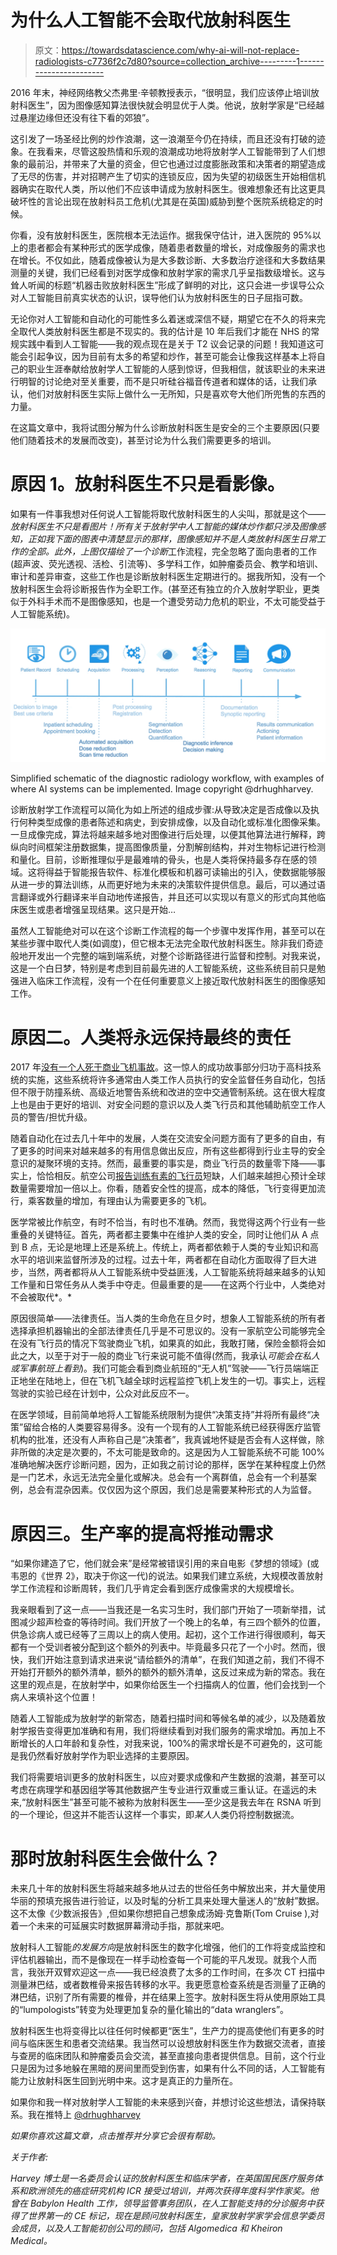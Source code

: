 # 为什么人工智能不会取代放射科医生

> 原文：<https://towardsdatascience.com/why-ai-will-not-replace-radiologists-c7736f2c7d80?source=collection_archive---------1----------------------->

2016 年末，神经网络教父杰弗里·辛顿教授表示，“很明显，我们应该停止培训放射科医生”，因为图像感知算法很快就会明显优于人类。他说，放射学家是“已经越过悬崖边缘但还没有往下看的郊狼”。

这引发了一场圣经比例的炒作浪潮，这一浪潮至今仍在持续，而且还没有打破的迹象。在我看来，尽管这股热情和乐观的浪潮成功地将放射学人工智能带到了人们想象的最前沿，并带来了大量的资金，但它也通过过度膨胀政策和决策者的期望造成了无尽的伤害，并对招聘产生了切实的连锁反应，因为失望的初级医生开始相信机器确实在取代人类，所以他们不应该申请成为放射科医生。很难想象还有比这更具破坏性的言论出现在放射科员工危机(尤其是在英国)威胁到整个医院系统稳定的时候。

你看，没有放射科医生，医院根本无法运作。据我保守估计，进入医院的 95%以上的患者都会有某种形式的医学成像，随着患者数量的增长，对成像服务的需求也在增长。不仅如此，随着成像被认为是大多数诊断、大多数治疗途径和大多数结果测量的关键，我们已经看到对医学成像和放射学家的需求几乎呈指数级增长。这与耸人听闻的标题“机器击败放射科医生”形成了鲜明的对比，这只会进一步误导公众对人工智能目前真实状态的认识，误导他们认为放射科医生的日子屈指可数。

无论你对人工智能和自动化的可能性多么着迷或深信不疑，期望它在不久的将来完全取代人类放射科医生都是不现实的。我的估计是 10 年后我们才能在 NHS 的常规实践中看到人工智能——我的观点现在是关于 T2 议会记录的问题！我知道这可能会引起争议，因为目前有太多的希望和炒作，甚至可能会让像我这样基本上将自己的职业生涯奉献给放射学人工智能的人感到惊讶，但我相信，就该职业的未来进行明智的讨论绝对至关重要，而不是只听硅谷福音传道者和媒体的话，让我们承认，他们对放射科医生实际上做什么一无所知，只是喜欢夸大他们所兜售的东西的力量。

在这篇文章中，我将试图分解为什么诊断放射科医生是安全的三个主要原因(只要他们随着技术的发展而改变)，甚至讨论为什么我们需要更多的培训。

# 原因 1。放射科医生不只是看影像。

如果有一件事我想对任何说人工智能将取代放射科医生的人尖叫，那就是这个——*放射科医生不只是看图片！*所有关于放射学中人工智能的媒体炒作都只涉及图像感知，正如我下面的图表中清楚显示的那样，图像感知并不是人类放射科医生日常工作的全部。此外，上图仅描绘了一个*诊断*工作流程，完全忽略了面向患者的工作(超声波、荧光透视、活检、引流等)、多学科工作，如肿瘤委员会、教学和培训、审计和差异审查，这些工作也是诊断放射科医生定期进行的。据我所知，没有一个放射科医生会将诊断报告作为全职工作。(甚至还有独立的介入放射学职业，更类似于外科手术而不是图像感知，也是一个遭受劳动力危机的职业，不太可能受益于人工智能系统)。

![](img/b71e8cdb38afdb43fd5006de9dd6be57.png)

Simplified schematic of the diagnostic radiology workflow, with examples of where AI systems can be implemented. Image copyright @drhughharvey.

诊断放射学工作流程可以简化为如上所述的组成步骤:从导致决定是否成像以及执行何种类型成像的患者陈述和病史，到安排成像，以及自动化或标准化图像采集。一旦成像完成，算法将越来越多地对图像进行后处理，以便其他算法进行解释，跨纵向时间框架注册数据集，提高图像质量，分割解剖结构，并对生物标记进行检测和量化。目前，诊断推理似乎是最难啃的骨头，也是人类将保持最多存在感的领域。这将得益于智能报告软件、标准化模板和机器可读输出的引入，使数据能够服从进一步的算法训练，从而更好地为未来的决策软件提供信息。最后，可以通过语言翻译或外行翻译来半自动地传递报告，并且还可以实现以有意义的形式向其他临床医生或患者增强呈现结果。这只是开始…

虽然人工智能绝对可以在这个诊断工作流程的每一个步骤中发挥作用，甚至可以在某些步骤中取代人类(如调度)，但它根本无法完全取代放射科医生。除非我们奇迹般地开发出一个完整的端到端系统，对整个诊断路径进行监督和控制。对我来说，这是一个白日梦，特别是考虑到目前最先进的人工智能系统，这些系统目前只是勉强进入临床工作流程，没有一个在任何重要意义上接近取代放射科医生的图像感知工作。

# 原因二。人类将永远保持最终的责任

2017 年[没有一个人死于商业飞机事故](https://uk.reuters.com/article/uk-aviation-safety/2017-safest-year-on-record-for-commercial-passenger-air-travel-groups-idUKKBN1EQ17F)。这一惊人的成功故事部分归功于高科技系统的实施，这些系统将许多通常由人类工作人员执行的安全监督任务自动化，包括但不限于防撞系统、高级近地警告系统和改进的空中交通管制系统。这在很大程度上也是由于更好的培训、对安全问题的意识以及人类飞行员和其他辅助航空工作人员的警告/担忧升级。

随着自动化在过去几十年中的发展，人类在交流安全问题方面有了更多的自由，有了更多的时间来对越来越多的有用信息做出反应，所有这些都得到行业主导的安全意识的凝聚环境的支持。然而，最重要的事实是，商业飞行员的数量零下降——事实上，恰恰相反。航空公司[报告训练有素的飞行员](https://www.pilotcareernews.com/demand-for-pilots-to-reach-breaking-point-over-the-next-decade-says-aviation-recruitment-expert/)短缺，人们越来越担心预计全球数量需要增加一倍以上。你看，随着安全性的提高，成本的降低，飞行变得更加流行，乘客数量的增加，有理由认为需要更多的飞机。

医学常被比作航空，有时不恰当，有时也不准确。然而，我觉得这两个行业有一些重叠的关键特征。首先，两者都主要集中在维护人类的安全，同时让他们从 A 点到 B 点，无论是地理上还是系统上。传统上，两者都依赖于人类的专业知识和高水平的培训来监督所涉及的过程。过去十年，两者都在自动化方面取得了巨大进步，当然，两者都将从人工智能系统中受益匪浅，人工智能系统将越来越多的认知工作量和日常任务从人类手中夺走。但最重要的是——在这两个行业中，人类绝对不会被取代*。*

原因很简单——法律责任。当人类的生命危在旦夕时，想象人工智能系统的所有者选择承担机器输出的全部法律责任几乎是不可思议的。没有一家航空公司能够完全在没有飞行员的情况下驾驶商业飞机，如果真的如此，我敢打赌，保险金额将会如此之大，以至于对于一般的商业飞行来说可能不值得(然而，我承认*可能会在私人或军事航班上看到*)。我们可能会看到商业航班的“无人机”驾驶——飞行员端端正正地坐在陆地上，但在飞机飞越全球时远程监控飞机上发生的一切。事实上，远程驾驶的实验已经在计划中，公众对此反应不一。

在医学领域，目前简单地将人工智能系统限制为提供“决策支持”并将所有最终“决策”留给合格的人类要容易得多。没有一个现有的人工智能系统已经获得医疗监管机构的批准，还没有人声称自己是“决策者”，我真诚地怀疑是否会有人这样做，除非所做的决定是次要的，不太可能是致命的。这是因为人工智能系统不可能 100%准确地解决医疗诊断问题，因为，正如我之前讨论的那样，医学在某种程度上仍然是一门艺术，永远无法完全量化或解决。总会有一个离群值，总会有一个利基案例，总会有混杂因素。仅仅因为这个原因，我们总是需要某种形式的人为监督。

# 原因三。生产率的提高将推动需求

“如果你建造了它，他们就会来”是经常被错误引用的来自电影《梦想的领域》(或韦恩的《世界 2》，取决于你这一代)的说法。如果我们建立系统，大规模改善放射学工作流程和诊断周转，我们几乎肯定会看到医疗成像需求的大规模增长。

我亲眼看到了这一点——当我还是一名实习生时，我们部门开始了一项新举措，试图减少超声检查的等待时间。我们开放了一个晚上的名单，有三四个额外的位置，供急诊病人或已经等了三周以上的病人使用。起初，这个工作进行得很顺利，每天都有一个受训者被分配到这个额外的列表中。毕竟最多只花了一个小时。然而，很快，我们开始注意到请求进来说“请给额外的清单”，在我们知道之前，我们不得不开始打开额外的额外清单，额外的额外的额外清单，这反过来成为新的常态。我在这里的观点是，在放射学中，如果你给医生一个扫描病人的位置，他们会找到一个病人来填补这个位置！

随着人工智能成为放射学的新常态，随着扫描时间和等候名单的减少，以及随着放射学报告变得更加准确和有用，我们将继续看到对我们服务的需求增加。再加上不断增长的人口年龄和复杂性，对我来说，100%的需求增长是不可避免的，这可能是我仍然看好放射学作为职业选择的主要原因。

我们将需要培训更多的放射科医生，以应对要求成像和产生数据的浪潮，甚至可以考虑在病理学和基因组学等其他数据产生专业进行双重或三重认证。在遥远的未来,“放射科医生”甚至可能不被称为放射科医生——至少这是我去年在 RSNA 听到的一个理论，但这并不能否认这样一个事实，即*某人*人类仍将控制数据流。

# 那时放射科医生会做什么？

未来几十年的放射科医生将越来越多地从过去的世俗任务中解放出来，并大量使用华丽的预填充报告进行验证，以及时髦的分析工具来处理大量迷人的“放射”数据。这不太像《少数派报告》,但如果你想把自己想象成汤姆·克鲁斯(Tom Cruise ),对着一个未来的可延展实时数据屏幕滑动手指，那就来吧。

放射科人工智能*的发展方向*是放射科医生的数字化增强，他们的工作将变成监控和评估机器输出，而不是像现在一样手动检查每一个可能的平凡发现。就我个人而言，我张开双臂欢迎这一点——我已经浪费了太多的工作时间，在多次 CT 扫描中测量淋巴结，或者数椎骨来报告转移的水平。我更愿意检查系统是否测量了正确的淋巴结，识别了所有需要的椎骨，并在结果上签字。放射科医生将从使用原始工具的“lumpologists”转变为处理更加复杂的量化输出的“data wranglers”。

放射科医生也将变得比以往任何时候都更“医生”，生产力的提高使他们有更多的时间与临床医生和患者交流结果。我当然可以设想放射科医生作为数据交流者，直接与查房的临床团队和肿瘤委员会交流，甚至直接向患者提供信息。目前，这个行业只是因为过多地躲在黑暗的房间里而受到伤害，如果有什么不同的话，人工智能有能力让放射科医生回到光明中来。这才是真正的力量所在。

如果你和我一样对放射学人工智能的未来感到兴奋，并想讨论这些想法，请保持联系。我在推特上 [@drhughharvey](http://twitter.com/drhughharvey)

*如果你喜欢这篇文章，点击推荐并分享它会很有帮助。*

*关于作者:*

*Harvey 博士是一名委员会认证的放射科医生和临床学者，在英国国民医疗服务体系和欧洲领先的癌症研究机构 ICR 接受过培训，并两次获得年度科学作家奖。他曾在 Babylon Health 工作，领导监管事务团队，在人工智能支持的分诊服务中获得了世界第一的 CE 标记，现在是顾问放射科医生，皇家放射学家学会信息学委员会成员，以及人工智能初创公司的顾问，包括 Algomedica 和 Kheiron Medical。*